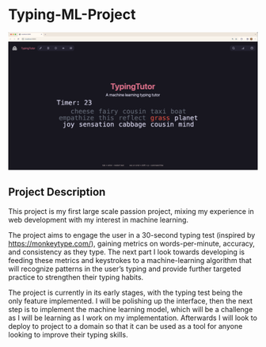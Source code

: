 # Typing-ML-Project

![Demo Image](typing-ml-project/public/ReadMe-Demo.png)  

## Project Description

This project is my first large scale passion project, mixing my experience in web development with my interest in machine learning.  

The project aims to engage the user in a 30-second typing test (inspired by https://monkeytype.com/), gaining metrics on words-per-minute, accuracy, and consistency as they type. The next part I look towards developing is feeding these metrics and keystrokes to a machine-learning algorithm that will recognize patterns in the user’s typing and provide further targeted practice to strengthen their typing habits.  

The project is currently in its early stages, with the typing test being the only feature implemented. I will be polishing up the interface, then the next step is to implement the machine learning model, which will be a challenge as I will be learning as I work on my implementation. Afterwards I will look to deploy to project to a domain so that it can be used as a tool for anyone looking to improve their typing skills.
